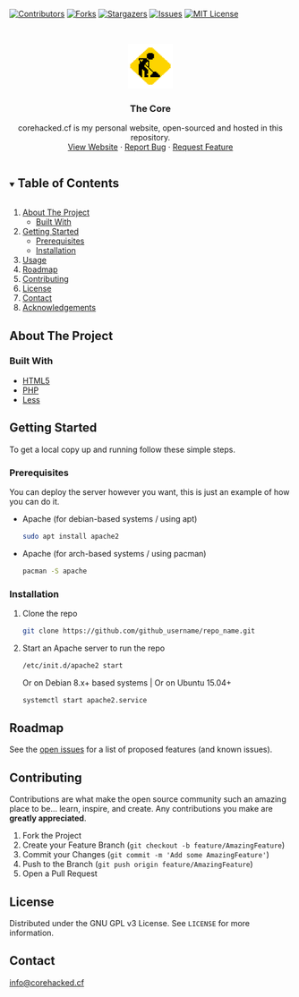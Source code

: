 [![Contributors][contributors-shield]][contributors-url]
[![Forks][forks-shield]][forks-url]
[![Stargazers][stars-shield]][stars-url]
[![Issues][issues-shield]][issues-url]
[![MIT License][license-shield]][license-url]




<!-- PROJECT LOGO -->
<br />
<p align="center">
  <a href="https://github.com/core-hacked/">
    <img src="favicon.png" alt="Logo" width="80" height="80">
  </a>

  <h3 align="center">The Core</h3>

  <p align="center">
    corehacked.cf is my personal website, open-sourced and hosted in this repository.
    <br />
    <a href="https://corehacked.cf/">View Website</a>
    ·
    <a href="https://github.com/core-hacked/Personal-Site/issues">Report Bug</a>
    ·
    <a href="https://github.com/core-hacked/Personal-Site/issues">Request Feature</a>
  </p>
</p>



<!-- TABLE OF CONTENTS -->
<details open="open">
  <summary><h2 style="display: inline-block">Table of Contents</h2></summary>
  <ol>
    <li>
      <a href="#about-the-project">About The Project</a>
      <ul>
        <li><a href="#built-with">Built With</a></li>
      </ul>
    </li>
    <li>
      <a href="#getting-started">Getting Started</a>
      <ul>
        <li><a href="#prerequisites">Prerequisites</a></li>
        <li><a href="#installation">Installation</a></li>
      </ul>
    </li>
    <li><a href="#usage">Usage</a></li>
    <li><a href="#roadmap">Roadmap</a></li>
    <li><a href="#contributing">Contributing</a></li>
    <li><a href="#license">License</a></li>
    <li><a href="#contact">Contact</a></li>
    <li><a href="#acknowledgements">Acknowledgements</a></li>
  </ol>
</details>



<!-- ABOUT THE PROJECT -->
## About The Project

### Built With

* [HTML5]()
* [PHP]()
* [Less](https://lesscss.org/)



<!-- GETTING STARTED -->
## Getting Started

To get a local copy up and running follow these simple steps.

### Prerequisites

You can deploy the server however you want, this is just an example of how you can do it.
* Apache (for debian-based systems / using apt)
  ```sh
  sudo apt install apache2
  ```
* Apache (for arch-based systems / using pacman)
  ```sh
  pacman -S apache
  ```

### Installation

1. Clone the repo
   ```sh
   git clone https://github.com/github_username/repo_name.git
   ```
2. Start an Apache server to run the repo
   ```sh
   /etc/init.d/apache2 start
   ```
   Or on Debian 8.x+ based systems | Or on Ubuntu 15.04+
   ```sh
   systemctl start apache2.service
   ```

<!-- ROADMAP -->
## Roadmap

See the [open issues](https://github.com/core-hacked/Personal-Site/issues) for a list of proposed features (and known issues).



<!-- CONTRIBUTING -->
## Contributing

Contributions are what make the open source community such an amazing place to be... learn, inspire, and create. Any contributions you make are **greatly appreciated**.

1. Fork the Project
2. Create your Feature Branch (`git checkout -b feature/AmazingFeature`)
3. Commit your Changes (`git commit -m 'Add some AmazingFeature'`)
4. Push to the Branch (`git push origin feature/AmazingFeature`)
5. Open a Pull Request



<!-- LICENSE -->
## License

Distributed under the GNU GPL v3 License. See `LICENSE` for more information.



<!-- CONTACT -->
## Contact

[info@corehacked.cf](mailto:info@corehacked.cf)


<!-- MARKDOWN LINKS & IMAGES -->
<!-- https://www.markdownguide.org/basic-syntax/#reference-style-links -->
[contributors-shield]: https://img.shields.io/github/contributors/core-hacked/TheCore.cf.svg?style=for-the-badge
[contributors-url]: https://github.com/core-hacked/TheCore.cf/graphs/contributors
[forks-shield]: https://img.shields.io/github/forks/core-hacked/TheCore.cf.svg?style=for-the-badge
[forks-url]: https://github.com/core-hacked/TheCore.cf/network/members
[stars-shield]: https://img.shields.io/github/stars/core-hacked/TheCore.cf.svg?style=for-the-badge
[stars-url]: https://github.com/core-hacked/TheCore.cf/stargazers
[issues-shield]: https://img.shields.io/github/issues/core-hacked/TheCore.cf.svg?style=for-the-badge
[issues-url]: https://github.com/core-hacked/TheCore.cf/issues
[license-shield]: https://img.shields.io/github/license/core-hacked/TheCore.cf.svg?style=for-the-badge
[license-url]: https://github.com/core-hacked/TheCore.cf/blob/master/LICENSE.txt